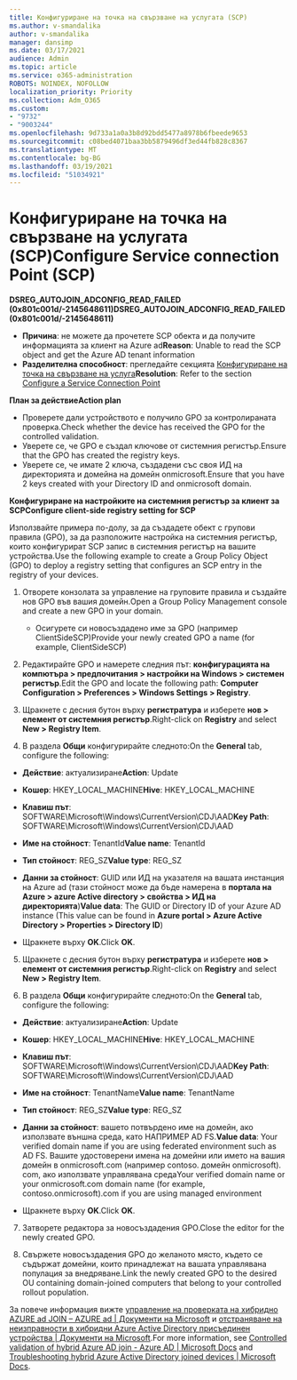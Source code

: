 ```yaml
---
title: Конфигуриране на точка на свързване на услугата (SCP)
ms.author: v-smandalika
author: v-smandalika
manager: dansimp
ms.date: 03/17/2021
audience: Admin
ms.topic: article
ms.service: o365-administration
ROBOTS: NOINDEX, NOFOLLOW
localization_priority: Priority
ms.collection: Adm_O365
ms.custom:
- "9732"
- "9003244"
ms.openlocfilehash: 9d733a1a0a3b8d92bdd5477a8978b6fbeede9653
ms.sourcegitcommit: c08bed4071baa3bb5879496df3ed44fb828c8367
ms.translationtype: MT
ms.contentlocale: bg-BG
ms.lasthandoff: 03/19/2021
ms.locfileid: "51034921"
---
```

# <a name="configure-service-connection-point-scp"></a><span data-ttu-id="46692-102">Конфигуриране на точка на свързване на услугата (SCP)</span><span class="sxs-lookup"><span data-stu-id="46692-102">Configure Service connection Point (SCP)</span></span>

<span data-ttu-id="46692-103">**DSREG_AUTOJOIN_ADCONFIG_READ_FAILED (0x801c001d/-2145648611)**</span><span class="sxs-lookup"><span data-stu-id="46692-103">**DSREG_AUTOJOIN_ADCONFIG_READ_FAILED (0x801c001d/-2145648611)**</span></span>

- <span data-ttu-id="46692-104">**Причина**: не можете да прочетете SCP обекта и да получите информацията за клиент на Azure ad</span><span class="sxs-lookup"><span data-stu-id="46692-104">**Reason**: Unable to read the SCP object and get the Azure AD tenant information</span></span>
- <span data-ttu-id="46692-105">**Разделителна способност**: прегледайте секцията [Конфигуриране на точка на свързване на услуга](https://docs.microsoft.com/azure/active-directory/devices/hybrid-azuread-join-federated-domains#configure-hybrid-azure-ad-join)</span><span class="sxs-lookup"><span data-stu-id="46692-105">**Resolution**: Refer to the section [Configure a Service Connection Point](https://docs.microsoft.com/azure/active-directory/devices/hybrid-azuread-join-federated-domains#configure-hybrid-azure-ad-join)</span></span>


<span data-ttu-id="46692-106">**План за действие**</span><span class="sxs-lookup"><span data-stu-id="46692-106">**Action plan**</span></span>

- <span data-ttu-id="46692-107">Проверете дали устройството е получило GPO за контролираната проверка.</span><span class="sxs-lookup"><span data-stu-id="46692-107">Check whether the device has received the GPO for the controlled validation.</span></span>
- <span data-ttu-id="46692-108">Уверете се, че GPO е създал ключове от системния регистър.</span><span class="sxs-lookup"><span data-stu-id="46692-108">Ensure that the GPO has created the registry keys.</span></span>
- <span data-ttu-id="46692-109">Уверете се, че имате 2 ключа, създадени със своя ИД на директорията и домейна на домейн onmicrosoft.</span><span class="sxs-lookup"><span data-stu-id="46692-109">Ensure that you have 2 keys created with your Directory ID and onmicrosoft domain.</span></span>

<span data-ttu-id="46692-110">**Конфигуриране на настройките на системния регистър за клиент за SCP**</span><span class="sxs-lookup"><span data-stu-id="46692-110">**Configure client-side registry setting for SCP**</span></span>

<span data-ttu-id="46692-111">Използвайте примера по-долу, за да създадете обект с групови правила (GPO), за да разположите настройка на системния регистър, които конфигурират SCP запис в системния регистър на вашите устройства.</span><span class="sxs-lookup"><span data-stu-id="46692-111">Use the following example to create a Group Policy Object (GPO) to deploy a registry setting that configures an SCP entry in the registry of your devices.</span></span>

1. <span data-ttu-id="46692-112">Отворете конзолата за управление на груповите правила и създайте нов GPO във вашия домейн.</span><span class="sxs-lookup"><span data-stu-id="46692-112">Open a Group Policy Management console and create a new GPO in your domain.</span></span>
     - <span data-ttu-id="46692-113">Осигурете си новосъздадено име за GPO (например ClientSideSCP)</span><span class="sxs-lookup"><span data-stu-id="46692-113">Provide your newly created GPO a name (for example, ClientSideSCP)</span></span>

2. <span data-ttu-id="46692-114">Редактирайте GPO и намерете следния път: **конфигурацията на компютъра > предпочитания > настройки на Windows > системен регистър**.</span><span class="sxs-lookup"><span data-stu-id="46692-114">Edit the GPO and locate the following path: **Computer Configuration > Preferences > Windows Settings > Registry**.</span></span>

3. <span data-ttu-id="46692-115">Щракнете с десния бутон върху **регистратура** и изберете **нов > елемент от системния регистър**.</span><span class="sxs-lookup"><span data-stu-id="46692-115">Right-click on **Registry** and select **New > Registry Item**.</span></span>

4. <span data-ttu-id="46692-116">В раздела **Общи** конфигурирайте следното:</span><span class="sxs-lookup"><span data-stu-id="46692-116">On the **General** tab, configure the following:</span></span>
  
- <span data-ttu-id="46692-117">**Действие**: актуализиране</span><span class="sxs-lookup"><span data-stu-id="46692-117">**Action**: Update</span></span>
    
- <span data-ttu-id="46692-118">**Кошер**: HKEY_LOCAL_MACHINE</span><span class="sxs-lookup"><span data-stu-id="46692-118">**Hive**: HKEY_LOCAL_MACHINE</span></span>
    
- <span data-ttu-id="46692-119">**Клавиш път**: SOFTWARE\Microsoft\Windows\CurrentVersion\CDJ\AAD</span><span class="sxs-lookup"><span data-stu-id="46692-119">**Key Path**: SOFTWARE\Microsoft\Windows\CurrentVersion\CDJ\AAD</span></span>
    
- <span data-ttu-id="46692-120">**Име на стойност**: TenantId</span><span class="sxs-lookup"><span data-stu-id="46692-120">**Value name**: TenantId</span></span>
    
- <span data-ttu-id="46692-121">**Тип стойност**: REG_SZ</span><span class="sxs-lookup"><span data-stu-id="46692-121">**Value type**: REG_SZ</span></span>
    
- <span data-ttu-id="46692-122">**Данни за стойност**: GUID или ИД на указателя на вашата инстанция на Azure ad (тази стойност може да бъде намерена в **портала на Azure > azure Active directory > свойства > ИД на директорията**)</span><span class="sxs-lookup"><span data-stu-id="46692-122">**Value data**: The GUID or Directory ID of your Azure AD instance (This value can be found in **Azure portal > Azure Active Directory > Properties > Directory ID**)</span></span>
 
- <span data-ttu-id="46692-123">Щракнете върху **OK**.</span><span class="sxs-lookup"><span data-stu-id="46692-123">Click **OK**.</span></span>
 
5. <span data-ttu-id="46692-124">Щракнете с десния бутон върху **регистратура** и изберете **нов > елемент от системния регистър**.</span><span class="sxs-lookup"><span data-stu-id="46692-124">Right-click on **Registry** and select **New > Registry Item**.</span></span>

6. <span data-ttu-id="46692-125">В раздела **Общи** конфигурирайте следното:</span><span class="sxs-lookup"><span data-stu-id="46692-125">On the **General** tab, configure the following:</span></span>
  
- <span data-ttu-id="46692-126">**Действие**: актуализиране</span><span class="sxs-lookup"><span data-stu-id="46692-126">**Action**: Update</span></span>
    
- <span data-ttu-id="46692-127">**Кошер**: HKEY_LOCAL_MACHINE</span><span class="sxs-lookup"><span data-stu-id="46692-127">**Hive**: HKEY_LOCAL_MACHINE</span></span>
    
- <span data-ttu-id="46692-128">**Клавиш път**: SOFTWARE\Microsoft\Windows\CurrentVersion\CDJ\AAD</span><span class="sxs-lookup"><span data-stu-id="46692-128">**Key Path**: SOFTWARE\Microsoft\Windows\CurrentVersion\CDJ\AAD</span></span>
    
- <span data-ttu-id="46692-129">**Име на стойност**: TenantName</span><span class="sxs-lookup"><span data-stu-id="46692-129">**Value name**: TenantName</span></span>
    
- <span data-ttu-id="46692-130">**Тип стойност**: REG_SZ</span><span class="sxs-lookup"><span data-stu-id="46692-130">**Value type**: REG_SZ</span></span>
    
- <span data-ttu-id="46692-131">**Данни за стойност**: вашето потвърдено име на домейн, ако използвате външна среда, като НАПРИМЕР AD FS.</span><span class="sxs-lookup"><span data-stu-id="46692-131">**Value data**: Your verified domain name if you are using federated environment such as AD FS.</span></span> <span data-ttu-id="46692-132">Вашите удостоверени имена на домейни или името на вашия домейн в onmicrosoft.com (например contoso. домейн onmicrosoft). com, ако използвате управлявана среда</span><span class="sxs-lookup"><span data-stu-id="46692-132">Your verified domain name or your onmicrosoft.com domain name (for example, contoso.onmicrosoft).com if you are using managed environment</span></span>

- <span data-ttu-id="46692-133">Щракнете върху **OK**.</span><span class="sxs-lookup"><span data-stu-id="46692-133">Click **OK**.</span></span>

7. <span data-ttu-id="46692-134">Затворете редактора за новосъздадения GPO.</span><span class="sxs-lookup"><span data-stu-id="46692-134">Close the editor for the newly created GPO.</span></span>

8. <span data-ttu-id="46692-135">Свържете новосъздадения GPO до желаното място, където се съдържат домейни, които принадлежат на вашата управлявана популация за внедряване.</span><span class="sxs-lookup"><span data-stu-id="46692-135">Link the newly created GPO to the desired OU containing domain-joined computers that belong to your controlled rollout population.</span></span>

<span data-ttu-id="46692-136">За повече информация вижте [управление на проверката на хибридно AZURE ad JOIN – AZURE ad | Документи на Microsoft](https://docs.microsoft.com/azure/active-directory/devices/hybrid-azuread-join-control) и  [отстраняване на неизправности в хибридни Azure Active Directory присъединен устройства | Документи на Microsoft](https://docs.microsoft.com/azure/active-directory/devices/troubleshoot-hybrid-join-windows-current).</span><span class="sxs-lookup"><span data-stu-id="46692-136">For more information, see [Controlled validation of hybrid Azure AD join - Azure AD | Microsoft Docs](https://docs.microsoft.com/azure/active-directory/devices/hybrid-azuread-join-control) and  [Troubleshooting hybrid Azure Active Directory joined devices | Microsoft Docs](https://docs.microsoft.com/azure/active-directory/devices/troubleshoot-hybrid-join-windows-current).</span></span>









